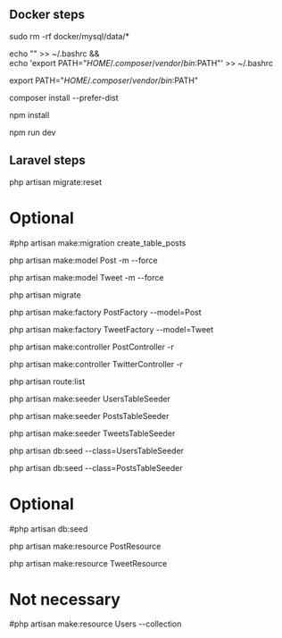 
## Docker steps
sudo rm -rf docker/mysql/data/*

echo "" >> ~/.bashrc && \
    echo 'export PATH="$HOME/.composer/vendor/bin:$PATH"' >> ~/.bashrc

export PATH="$HOME/.composer/vendor/bin:$PATH"

composer install --prefer-dist

npm install

npm run dev

## Laravel steps
php artisan migrate:reset

# Optional
#php artisan make:migration create_table_posts

php artisan make:model Post -m --force

php artisan make:model Tweet -m --force

php artisan migrate

php artisan make:factory PostFactory --model=Post

php artisan make:factory TweetFactory --model=Tweet

php artisan make:controller PostController -r

php artisan make:controller TwitterController -r

php artisan route:list

php artisan make:seeder UsersTableSeeder

php artisan make:seeder PostsTableSeeder

php artisan make:seeder TweetsTableSeeder

php artisan db:seed --class=UsersTableSeeder

php artisan db:seed --class=PostsTableSeeder

# Optional
#php artisan db:seed

php artisan make:resource PostResource

php artisan make:resource TweetResource

# Not necessary
#php artisan make:resource Users --collection